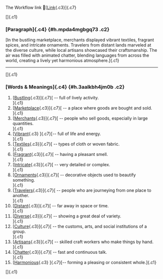 The Workflow link
👏[[Link](https://www.google.com/url?q=http://www.google.com&sa=D&source=editors&ust=1757712099056315&usg=AOvVaw0-3TsZiwoWQyn3oEDfd2f5){.c3}]{.c7}

[]{.c1}

### [Paragraph]{.c4} {#h.mpda4mgbgq73 .c2}

[In the bustling marketplace, merchants displayed vibrant textiles,
fragrant spices, and intricate ornaments. Travelers from distant lands
marveled at the diverse culture, while local artisans showcased their
craftsmanship. The air was filled with animated chatter, blending
languages from across the world, creating a lively yet harmonious
atmosphere.]{.c1}

------------------------------------------------------------------------

[]{.c1}

### [Words & Meanings]{.c4} {#h.3aalkbh4jm0b .c2}

1.  [[Bustling](https://www.google.com/url?q=http://www.google.com&sa=D&source=editors&ust=1757712099057352&usg=AOvVaw3UtYMTTNQrBcQifiss4C39){.c3}]{.c7}[ --
    full of lively activity.\
    ]{.c1}
2.  [[Marketplace](https://www.google.com/url?q=http://www.google.com&sa=D&source=editors&ust=1757712099057633&usg=AOvVaw127ydPpu0WG8_q2arOq97D){.c3}]{.c7}[ --
    a place where goods are bought and sold.\
    ]{.c1}
3.  [[Merchants](https://www.google.com/url?q=http://www.google.com&sa=D&source=editors&ust=1757712099057896&usg=AOvVaw2f1Ta5hP7_V4-UHEdzbDS6){.c3}]{.c7}[ --
    people who sell goods, especially in large quantities.\
    ]{.c1}
4.  [[Vibrant](https://www.google.com/url?q=http://www.google.com&sa=D&source=editors&ust=1757712099058066&usg=AOvVaw0xT_3sb1PDtfgdcZMgVKvq){.c3}
    ]{.c7}[-- full of life and energy.\
    ]{.c1}
5.  [[Textiles](https://www.google.com/url?q=http://www.google.com&sa=D&source=editors&ust=1757712099058212&usg=AOvVaw11e9-PJOp5aqbhr7wH6wfI){.c3}]{.c7}[ --
    types of cloth or woven fabric.\
    ]{.c1}
6.  [[Fragrant](https://www.google.com/url?q=http://www.google.com&sa=D&source=editors&ust=1757712099058334&usg=AOvVaw0ze0rzlpMZ4MgG-mOJyi0H){.c3}]{.c7}[ --
    having a pleasant smell.\
    ]{.c1}
7.  [[Intricate](https://www.google.com/url?q=http://www.google.com&sa=D&source=editors&ust=1757712099058525&usg=AOvVaw08WbOo4ARJtTtz56fxXjRD){.c3}]{.c7}[ --
    very detailed or complex.\
    ]{.c1}
8.  [[Ornaments](https://www.google.com/url?q=http://www.google.com&sa=D&source=editors&ust=1757712099058658&usg=AOvVaw29O6rnzvIdrlFyYgUqG5T-){.c3}]{.c7}[ --
    decorative objects used to beautify something.\
    ]{.c1}
9.  [[Travelers](https://www.google.com/url?q=http://www.google.com&sa=D&source=editors&ust=1757712099058855&usg=AOvVaw0F8xIT2JtbFxUjCY2FDv2Z){.c3}]{.c7}[ --
    people who are journeying from one place to another.\
    ]{.c1}
10. [[Distant](https://www.google.com/url?q=http://www.google.com&sa=D&source=editors&ust=1757712099058998&usg=AOvVaw1OejrmfcQd3lbBP7Hnj44u){.c3}]{.c7}[ --
    far away in space or time.\
    ]{.c1}
11. [[Diverse](https://www.google.com/url?q=http://www.google.com&sa=D&source=editors&ust=1757712099059119&usg=AOvVaw1ED4gY_4r-Qeaxxk3ErJKB){.c3}]{.c7}[ --
    showing a great deal of variety.\
    ]{.c1}
12. [[Culture](https://www.google.com/url?q=http://www.google.com&sa=D&source=editors&ust=1757712099059245&usg=AOvVaw03c8yCov5_IES_w6TuFhgf){.c3}]{.c7}[ --
    the customs, arts, and social institutions of a group.\
    ]{.c1}
13. [[Artisans](https://www.google.com/url?q=http://www.google.com&sa=D&source=editors&ust=1757712099059382&usg=AOvVaw1JlzPCqf7iyYw6ELzcqfGp){.c3}]{.c7}[ --
    skilled craft workers who make things by hand.\
    ]{.c1}
14. [[Chatter](https://www.google.com/url?q=http://www.google.com&sa=D&source=editors&ust=1757712099059513&usg=AOvVaw1f4xc4hZJ3fP48ZKm0ktlz){.c3}]{.c7}[ --
    fast and continuous talk.\
    ]{.c1}
15. [[Harmonious](https://www.google.com/url?q=http://www.google.com&sa=D&source=editors&ust=1757712099059658&usg=AOvVaw2CjUhHaNVWxHr6OJjnSMy5){.c3}
    ]{.c7}[-- forming a pleasing or consistent whole.]{.c1}

[]{.c1}
